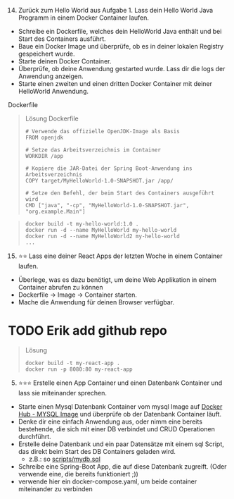 
14. Zurück zum Hello World aus Aufgabe 1. Lass dein Hello World Java Programm in einem Docker Container laufen.
- Schreibe ein Dockerfile, welches dein HelloWorld Java enthält und bei Start des Containers ausführt.
- Baue ein Docker Image und überprüfe, ob es in deiner lokalen Registry gespeichert wurde.
- Starte deinen Docker Container. 
- Überprüfe, ob deine Anwendung gestarted wurde. Lass dir die logs der Anwendung anzeigen.
- Starte einen zweiten und einen dritten Docker Container mit deiner HelloWorld Anwendung.

Dockerfile
> Lösung
> Dockerfile
>```docker
># Verwende das offizielle OpenJDK-Image als Basis
>FROM openjdk
>
># Setze das Arbeitsverzeichnis im Container
>WORKDIR /app
>
># Kopiere die JAR-Datei der Spring Boot-Anwendung ins Arbeitsverzeichnis
>COPY target/MyHelloWorld-1.0-SNAPSHOT.jar /app/
>
># Setze den Befehl, der beim Start des Containers ausgeführt wird
>CMD ["java", "-cp", "MyHelloWorld-1.0-SNAPSHOT.jar", "org.example.Main"]
>```

>```console
>docker build -t my-hello-world:1.0 .
>docker run -d --name MyHelloWorld my-hello-world
>docker run -d --name MyHelloWorld2 my-hello-world
>...
>```

15. ⭐️⭐️ Lass eine deiner React Apps der letzten Woche in einem Container laufen.
- Überlege, was es dazu benötigt, um deine Web Applikation in einem Container abrufen zu können
- Dockerfile -> Image -> Container starten.
- Mache die Anwendung für deinen Browser verfügbar.

# TODO Erik add github repo
>Lösung
>```console
>docker build -t my-react-app .
>docker run -p 8080:80 my-react-app
>```


5. ⭐️⭐️⭐️ Erstelle einen App Container und einen Datenbank Container und lass sie miteinander sprechen. 
- Starte einen Mysql Datenbank Container vom mysql Image auf [Docker Hub - MYSQL Image](https://hub.docker.com/_/mysql) und überprüfe ob der Datenbank Container läuft. 
- Denke dir eine einfach Anwendung aus, oder nimm eine bereits bestehende, die sich mit einer DB verbindet und CRUD Operationen durchführt.
- Erstelle deine Datenbank und ein paar Datensätze mit einem sql Script, das direkt beim Start des DB Containers geladen wird.
  - z.B.: so [scripts/mydb.sql](../scripts/mydb.sql) 
- Schreibe eine Spring-Boot App, die auf diese Datenbank zugreift. (Oder verwende eine, die bereits funktioniert ;))
- verwende hier ein docker-compose.yaml, um beide container miteinander zu verbinden

